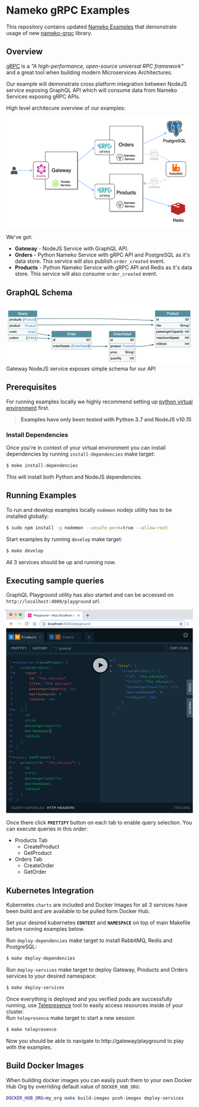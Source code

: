 # Nameko gRPC Examples

This repository contains updated [Nameko Examples](https://github.com/nameko/nameko-examples) that demonstrate usage of new [nameko-grpc](https://github.com/nameko/nameko-grpc) library.

## Overview

[gRPC](https://grpc.io/) is a _"A high-performance, open-source universal RPC framework"_ and a great tool when building modern Microservices Architectures.  

Our example will demonstrate cross platform integration between NodeJS service exposing GraphQL API which will consume data from Nameko Services exposing gRPC APIs.

High level architecure overview of our examples:

![Nameko gRPC examples](./images/architecture.png)

We've got:
- **Gateway** - NodeJS Service with GraphQL API.
- **Orders** - Python Nameko Service with gRPC API and PostgreSQL as it's data store. This service will also publish `order_created` event.
- **Products** - Python Nameko Service with gRPC API and Redis as it's data store. This service will also consume `order_created` event.

## GraphQL Schema
![Nameko gRPC examples](./images/graphql-schema.png)
Gateway NodeJS service exposes simple schema for our API

## Prerequisites 

For running examples locally we highly recommend setting up [python virtual environment](https://virtualenvwrapper.readthedocs.io/en/stable/) first.  
> **Examples have only been tested with Python 3.7 and NodeJS v10.15**


### Install Dependencies

Once you're in context of your virtual environment you can install dependencies by running `install-dependencies` make target:  
```sh
$ make install-dependencies
```
This will install both Python and NodeJS dependencies.

## Running Examples

To run and develop examples locally `nodemon` nodejs utility has to be installed globally:
```sh
$ sudo npm install -g nodemon --unsafe-perm=true --allow-root
```

Start examples by running `develop` make target:

```sh
$ make develop
```

All 3 services should be up and running now.

## Executing sample queries

GraphQL Playground utility has also started and can be accessed on `http://localhost:4000/playground` url.

![Nameko gRPC examples](./images/playground.png)

Once there click **`PRETTIFY`** button on each tab to enable query selection.
You can execute queries in this order:

- Products Tab
  - CreateProduct
  - GetProduct
- Orders Tab
  - CreateOrder
  - GetOrder

## Kubernetes Integration

Kubernetes `charts` are included and Docker Images for all 3 services have been build and are available to be pulled form Docker Hub.

Set your desired kubernetes **`CONTEXT`** and **`NAMESPACE`** on top of main Makefile before running examples below.

Run `deploy-dependencies` make target to install RabbitMQ, Redis and PostgreSQL:

```sh
$ make deploy-dependencies
```

Run `deploy-services` make target to deploy Gateway, Products and Orders services to your desired namespace:

```sh
$ make deploy-services
```

Once everything is deployed and you verified pods are successfully running, use [Telepresence](https://www.telepresence.io/) tool to easily access resources inside of your cluster.  
Run `telepresence` make target to start a new session

```sh
$ make telepresence
```

Now you should be able to navigate to http://gateway/playground to play with the examples.

## Build Docker Images

When building docker images you can easily push them to your own Docker Hub Org by overriding default value of `DOCKER_HUB_ORG`:  
```sh
DOCKER_HUB_ORG=my_org make build-images push-images deploy-services
```
